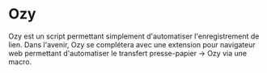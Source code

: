 # Ozy

Ozy est un script permettant simplement d'automatiser l'enregistrement de lien. 
Dans l'avenir, Ozy se complétera avec une extension pour navigateur web permettant d'automatiser le transfert presse-papier -> Ozy via une macro. 
